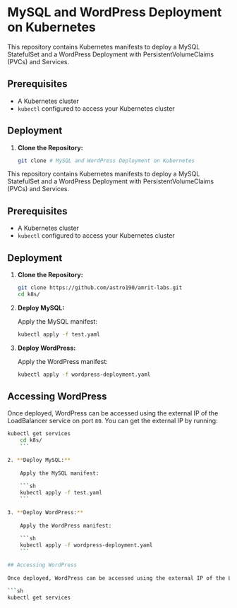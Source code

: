 # MySQL and WordPress Deployment on Kubernetes
 
This repository contains Kubernetes manifests to deploy a MySQL StatefulSet and a WordPress Deployment with PersistentVolumeClaims (PVCs) and Services.
 
## Prerequisites
 
- A Kubernetes cluster
- `kubectl` configured to access your Kubernetes cluster
 
## Deployment
 
1. **Clone the Repository:**
 
    ```sh
    git clone # MySQL and WordPress Deployment on Kubernetes
 
This repository contains Kubernetes manifests to deploy a MySQL StatefulSet and a WordPress Deployment with PersistentVolumeClaims (PVCs) and Services.
 
## Prerequisites
 
- A Kubernetes cluster
- `kubectl` configured to access your Kubernetes cluster
 
## Deployment
 
1. **Clone the Repository:**
 
    ```sh
    git clone https://github.com/astro190/amrit-labs.git
    cd k8s/
    ```
 
2. **Deploy MySQL:**
 
    Apply the MySQL manifest:
 
    ```sh
    kubectl apply -f test.yaml
    ```
 
3. **Deploy WordPress:**
 
    Apply the WordPress manifest:
 
    ```sh
    kubectl apply -f wordpress-deployment.yaml
    ```
 
## Accessing WordPress
 
Once deployed, WordPress can be accessed using the external IP of the LoadBalancer service on port `80`. You can get the external IP by running:
 
```sh
kubectl get services
    cd k8s/
    ```
 
2. **Deploy MySQL:**
 
    Apply the MySQL manifest:
 
    ```sh
    kubectl apply -f test.yaml
    ```
 
3. **Deploy WordPress:**
 
    Apply the WordPress manifest:
 
    ```sh
    kubectl apply -f wordpress-deployment.yaml
    ```
 
## Accessing WordPress
 
Once deployed, WordPress can be accessed using the external IP of the LoadBalancer service on port `80`. You can get the external IP by running:
 
```sh
kubectl get services
